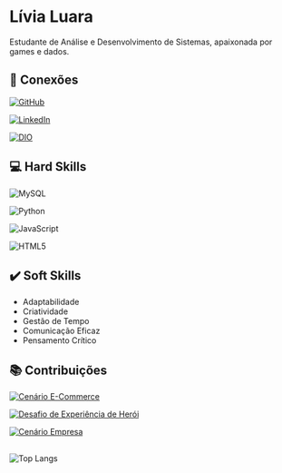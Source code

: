 # Lívia Luara
Estudante de Análise e Desenvolvimento de Sistemas, apaixonada por games e dados. 


## 📲 Conexões

[![GitHub](https://img.shields.io/badge/GitHub-100000?style=for-the-badge&logo=github&logoColor=purple)](https://github.com/livia-luara)  

[![LinkedIn](https://img.shields.io/badge/LinkedIn-100000?style=for-the-badge&logo=linkedin&logoColor=purple)](https://www.linkedin.com/in/livia-luara/)

[![DIO](https://img.shields.io/badge/DIO-ME-black?style=for-the-badge&labelColor=black&color=purple&logoColor=white)](https://www.dio.me/users/livialuarasafira)



## 💻 Hard Skills

![MySQL](https://img.shields.io/badge/MySQL-100000?style=for-the-badge&logo=mysql&logoColor=purple)

![Python](https://img.shields.io/badge/python-100000?style=for-the-badge&logo=python&logoColor=purple)

![JavaScript](https://img.shields.io/badge/JavaScript-100000?style=for-the-badge&logo=javascript&logoColor=purple)

![HTML5](https://img.shields.io/badge/HTML5-100000?style=for-the-badge&logo=html5&logoColor=purple)



## ✔️ Soft Skills

- Adaptabilidade
- Criatividade
- Gestão de Tempo
- Comunicação Eficaz
- Pensamento Crítico

## 📚 Contribuições

[![Cenário E-Commerce](https://github-readme-stats.vercel.app/api/pin/?username=LIVIA-LUARA&repo=CENARIO-ECOMMERCE&bg_color=000&border_color=30A3DC&show_icons=true&icon_color=30A3DC&title_color=880484&text_color=FFF)](https://github.com/livia-luara/cenario-ecommerce)

[![Desafio de Experiência de Herói](https://github-readme-stats.vercel.app/api/pin/?username=LIVIA-LUARA&repo=desafio-exp-heroi&bg_color=000&border_color=30A3DC&show_icons=true&icon_color=30A3DC&title_color=880484&text_color=FFF)](https://github.com/livia-luara/desafio-exp-heroi)

[![Cenário Empresa](https://github-readme-stats.vercel.app/api/pin/?username=LIVIA-LUARA&repo=dio_DBCompany&bg_color=000&border_color=30A3DC&show_icons=true&icon_color=30A3DC&title_color=880484&text_color=FFF)](https://github.com/livia-luara/dio_DBCompany)


## 

![Top Langs](https://github-readme-stats-git-masterrstaa-rickstaa.vercel.app/api/top-langs/?username=livia-luara&layout=compact&bg_color=000&border_color=30A3DC&title_color=880484&text_color=FFF)
